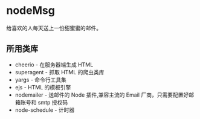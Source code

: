 # nodeMsg

给喜欢的人每天送上一份甜蜜蜜的邮件。

## 所用类库

+ cheerio - 在服务器端生成 HTML
+ superagent - 抓取 HTML 的爬虫类库
+ yargs - 命令行工具集
+ ejs - HTML 的模板引擎
+ nodemailer - 送邮件的 Node 插件,兼容主流的 Email 厂商，只需要配置好邮箱账号和 smtp 授权码
+ node-schedule - 计时器
